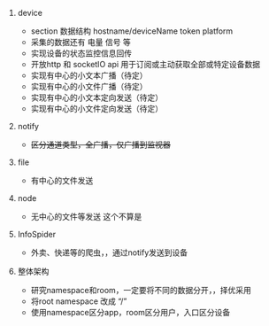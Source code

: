 1. device
    - section 数据结构 hostname/deviceName token platform
    - 采集的数据还有 电量 信号 等
    - 实现设备的状态监控信息回传
    - 开放http 和 socketIO api 用于订阅或主动获取全部或特定设备数据
    - 实现有中心的小文本广播（待定）
    - 实现有中心的小文件广播（待定）
    - 实现有中心的小文本定向发送（待定）
    - 实现有中心的小文件定向发送（待定）
    
2. notify
    - ~~区分通道类型，全广播，仅广播到监视器~~
    
3. file
    - 有中心的文件发送
    
4. node
    - 无中心的文件等发送 这个不算是
    
    
5. InfoSpider
    - 外卖、快递等的爬虫，，通过notify发送到设备
    

4. 整体架构
    - 研究namespace和room，一定要将不同的数据分开，，择优采用
    - 将root namespace 改成 “/”
    - 使用namespace区分app，room区分用户，入口区分设备